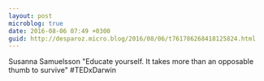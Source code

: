 ```yaml
---
layout: post
microblog: true
date: 2016-08-06 07:49 +0300
guid: http://desparoz.micro.blog/2016/08/06/t761786268418125824.html
---
```

Susanna Samuelsson "Educate yourself. It takes more than an opposable thumb to survive" #TEDxDarwin
